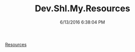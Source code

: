 ﻿---
title: Dev.Shl.My.Resources
date: 6/13/2016 6:38:04 PM
---

[Resources](T-Dev.Shl.My.Resources.Resources.html)
